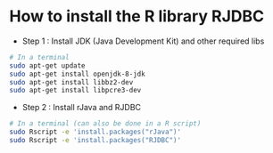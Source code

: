 # How to install the R library RJDBC

* Step 1 : Install JDK (Java Development Kit) and other required libs

```sh
# In a terminal
sudo apt-get update
sudo apt-get install openjdk-8-jdk
sudo apt-get install libbz2-dev
sudo apt-get install libpcre3-dev
```

* Step 2 : Install rJava and RJDBC

```sh
# In a terminal (can also be done in a R script)
sudo Rscript -e 'install.packages("rJava")'
sudo Rscript -e 'install.packages("RJDBC")'
```
